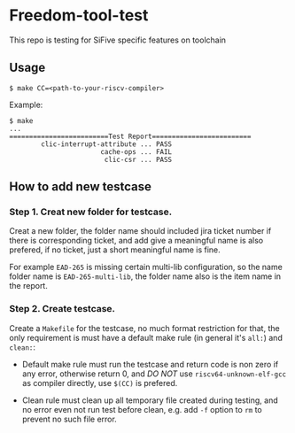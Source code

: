 # Freedom-tool-test
This repo is testing for SiFive specific features on toolchain

## Usage
```
$ make CC=<path-to-your-riscv-compiler>
```

Example:
```
$ make
...
=========================Test Report=========================
        clic-interrupt-attribute ... PASS
                       cache-ops ... FAIL
                        clic-csr ... PASS
```

## How to add new testcase

### Step 1. Creat new folder for testcase.

Creat a new folder, the folder name should included jira ticket number if there
is corresponding ticket, and add give a meaningful name is also prefered,
if no ticket, just a short meaningful name is fine.

For example `EAD-265` is missing certain multi-lib configuration, so the
name folder name is `EAD-265-multi-lib`, the folder name also is the item
name in the report.

### Step 2. Create testcase.

Create a `Makefile` for the testcase, no much format restriction for that,
the only requirement is must have a default make rule (in general it's `all:`)
and `clean:`:

- Default make rule must run the testcase and return code is non zero if any error,
  otherwise return 0, and *DO NOT* use `riscv64-unknown-elf-gcc` as compiler directly,
  use `$(CC)` is prefered.

- Clean rule must clean up all temporary file created during testing, and no
  error even not run test before clean, e.g. add `-f` option to `rm` to prevent
  no such file error.
